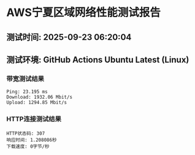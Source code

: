 # AWS宁夏区域网络性能测试报告
## 测试时间: 2025-09-23 06:20:04
## 测试环境: GitHub Actions Ubuntu Latest (Linux)

### 带宽测试结果
```
Ping: 23.195 ms
Download: 1932.06 Mbit/s
Upload: 1294.85 Mbit/s
```

### HTTP连接测试结果
```
HTTP状态码: 307
响应时间: 1.208086秒
下载速度: 0字节/秒
```

